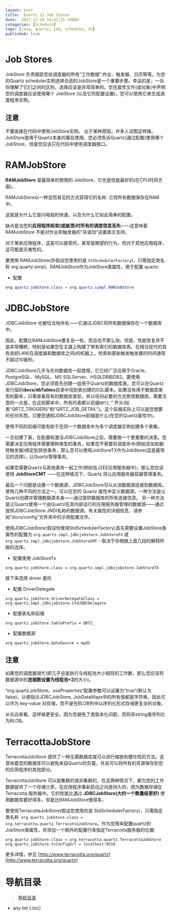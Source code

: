 ```yaml
---
layout: post
title:  Quartz 11-Job Stores
date:  2017-12-19 14:43:25 +0800
categories: [Schedule]
tags: [java, quartz, job, schedule, sh]
published: true
---
```


# Job Stores

JobStore 负责跟踪您给调度器的所有“工作数据”:作业、触发器、日历等等。为您的Quartz scheduler实例选择合适的JobStore是一个重要步骤。幸运的是，一旦你理解了它们之间的区别，选择应该是非常简单的。您在属性文件(或对象)中声明您的调度器应该使用哪个 JobStore (以及它的配置设置)，您可以使用它来生成调度程序实例。

## 注意

不要直接在代码中使用JobStore实例。
出于某种原因，许多人试图这样做。JobStore是用于Quartz本身的幕后使用。您必须告诉Quartz(通过配置)使用哪个JobStore，但是您应该只在代码中使用调度器接口。

# RAMJobStore

**RAMJobStore** 是最简单的使用的 JobStore，它也是性能最好的(在CPU时间方面)。

RAMJobStore以一种显而易见的方式获得它的名称: 它将所有数据保存在RAM中。

这就是为什么它是闪电般的快速，以及为什么它如此简单的配置。

缺点是当您的**应用程序结束(或崩溃)时所有的调度信息丢失**——这意味着 RAMJobStore 不能对作业和触发器的“非波动”设置表示支持。

对于某些应用程序，这是可以接受的，甚至是期望的行为，但对于其他应用程序，这可能是灾难性的。

要使用 RAMJobStore(并假设您使用的是 `StdSchedulerFactory`)，只需指定类名称 org.quartz.simpl。RAMJobStore作为JobStore类属性，用于配置 quartz:


- 配置

```java
org.quartz.jobStore.class = org.quartz.simpl.RAMJobStore
```

# JDBCJobStore

JDBCJobStore 也被恰当地命名——它通过JDBC将所有数据保存在一个数据库中。

因此，配置比RAMJobStore要复杂一些，而且也不那么快。但是，性能恢复并不是非常糟糕，特别是如果您在主键上构建了带有索引的数据库表。在相当现代的具有良好LAN(在调度器和数据库之间)的机器上，检索和更新触发触发器的时间通常不超过10毫秒。

JDBCJobStore几乎与任何数据库一起使用，它已经广泛应用于Oracle、PostgreSQL、MySQL、MS SQLServer、HSQLDB和DB2。要使用JDBCJobStore，您必须首先创建一组用于Quartz的数据库表。您可以在Quartz发行版的**docs/dbTables**目录中找到表创建的SQL脚本。如果没有用于数据库类型的脚本，只需查看现有的数据库类型，并以任何必要的方式修改数据库。需要注意的一点是，在这些脚本中，所有的表都以前缀`QRTZ_`”`开头(如表“QRTZ_TRIGGERS”和“QRTZ_JOB_DETAIL”)。这个前缀实际上可以是您想要的任何东西，只要您通知JDBCJobStore前缀是什么(在您的Quartz属性中)。

使用不同的前缀可能有助于在同一个数据库中为多个调度器实例创建多个表集。

一旦创建了表，在配置和激活JDBCJobStore之前，需要做一个更重要的决策。您需要决定应用程序需要哪种类型的事务。如果您不需要将调度命令(例如添加和删除触发器)绑定到其他事务，那么您可以使用JobStoreTX作为JobStore(这是最常见的选择)，让Quartz管理事务。

如果您需要Quartz与其他事务一起工作(例如在J2EE应用服务器中)，那么您应该使用 **JobStoreCMT** ——在这种情况下，Quartz 将让应用服务器容器管理事务。

最后一个问题是设置一个数据源，JDBCJobStore可以从该数据源连接到数据库。使用几种不同的方法之一，可以在您的 Quartz 属性中定义数据源。一种方法是让Quartz创建并管理数据源本身——通过提供数据库的所有连接信息。
另一种方法是让Quartz使用一个由Quartz在其内部运行的应用服务器管理的数据源——通过提供JDBCJobStore JNDI名称的数据源。有关属性的详细信息，请参阅“docs/config”文件夹中的示例配置文件。

使用JDBCJobStore(假设你使用StdSchedulerFactory)首先需要设置JobStore类属性的配置为 `org.quartz.impl.jdbcjobstore.JobStoreTX` 或`org.quartz.impl.jdbcjobstore.JobStoreCMT` - 取决于你根据上面几段的解释所做的选择。


- 配置使用 JobStoreTx

```
org.quartz.jobStore.class = org.quartz.impl.jdbcjobstore.JobStoreTX
```

接下来选择 driver 委托

- 配置 DriverDelegate

```
org.quartz.jobStore.driverDelegateClass = org.quartz.impl.jdbcjobstore.StdJDBCDelegate
```

- 配置表名称前缀

```
org.quartz.jobStore.tablePrefix = QRTZ_
```

- 配置数据源

```
org.quartz.jobStore.dataSource = myDS
```

## 注意

如果您的调度器很忙(即几乎总是执行与线程池大小相同的工作数，那么您应该将数据源中的**连接数设置为线程池+2**的大小)。

“org.quartz.jobStore。useProperties“配置参数可以设置为“true”(默认为false)，以便指示JDBCJobStore, JobDataMaps中的所有值都是字符串，因此可以作为 key-value 对存储，而不是在BLOB列中以序列化形式存储更复杂的对象。

从长远来看，这样做更安全，因为您避免了类版本化问题，而将非string类序列化为BLOB。

# TerracottaJobStore

TerracottaJobStore 提供了一种无需数据库就可以进行缩放和健壮性的方法。这意味着您的数据库可以避免来自Quartz的负载，并且可以将所有的资源保存到您的应用程序的其他部分。

TerracottaJobStore 可以是集群的或非集群的，在这两种情况下，都为您的工作数据提供了一个存储介质，在应用程序重新启动之间是持久的，因为数据存储在 Terracotta 服务器中。它的性能比通过 **JDBCJobStore(大约一个数量级更好)** 使用数据库要好得多，但是比RAMJobStore慢得多。

要使用TerracottaJobStore(假设您使用的是 StdSchedulerFactory)，只需指定类名称` org.quartz.jobStore.class = org.terracotta.quartz.TerracottaJobStore`。作为您用来配置quartz的JobStore类属性，并添加一个额外的配置行来指定Terracotta服务器的位置:

```
org.quartz.jobStore.class = org.terracotta.quartz.TerracottaJobStore
org.quartz.jobStore.tcConfigUrl = localhost:9510
```

更多详情，参见 [http://www.terracotta.org/quartz](http://www.terracotta.org/quartz)

# 导航目录

> [导航目录](https://blog.csdn.net/ryo1060732496/article/details/79794802)

* any list
{:toc}